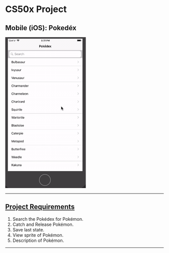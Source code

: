 # CS50x Project
## Mobile (iOS): Pokedéx

![Mobile iOS Pokedéx](README/CS50x-Pokedex.gif)

---

## [Project Requirements](https://cs50.harvard.edu/x/2020/tracks/mobile/ios/pokedex/)
1. Search the Pokédex for Pokémon.
2. Catch and Release Pokémon.
3. Save last state.
4. View sprite of Pokémon.
5. Description of Pokémon.

---
